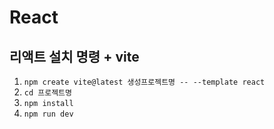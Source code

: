 # React
## 리액트 설치 명령 + vite
1. `npm create vite@latest 생성프로젝트명 -- --template react`
2. `cd 프로젝트명`
3. `npm install`
4. `npm run dev`